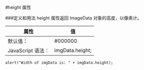 #height 属性

###定义和用法
height 属性返回 ImageData 对象的高度，以像素计。


|属性  |值
|-----|-----|
|默认值：           |#000000
|JavaScript 语法：  |imgData.height;



```
alert("Width of imgData is: " + imgData.height);


```